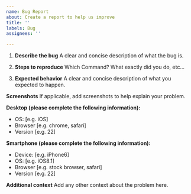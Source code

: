 ```yaml
---
name: Bug Report
about: Create a report to help us improve
title: ''
labels: Bug
assignees: ''

---
```


1. **Describe the bug**
A clear and concise description of what the bug is.

2. **Steps to reproduce**
Which Command? What exactly did you do, etc...

3. **Expected behavior**
A clear and concise description of what you expected to happen.

**Screenshots**
If applicable, add screenshots to help explain your problem.

**Desktop (please complete the following information):**
 - OS: [e.g. iOS]
 - Browser [e.g. chrome, safari]
 - Version [e.g. 22]

**Smartphone (please complete the following information):**
 - Device: [e.g. iPhone6]
 - OS: [e.g. iOS8.1]
 - Browser [e.g. stock browser, safari]
 - Version [e.g. 22]

**Additional context**
Add any other context about the problem here.

